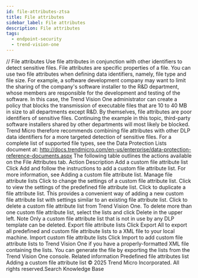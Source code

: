 ```yaml
---
id: file-attributes-ztsa
title: File attributes
sidebar_label: File attributes
description: File attributes
tags:
  - endpoint-security
  - trend-vision-one
---
```


/*<![CDATA[*/ $('#title').html($('meta[name=map-description]').attr('content')); /*]]>*/ File attributes Use file attributes in conjunction with other identifiers to detect sensitive files. File attributes are specific properties of a file. You can use two file attributes when defining data identifiers, namely, file type and file size. For example, a software development company may want to limit the sharing of the company's software installer to the R&D department, whose members are responsible for the development and testing of the software. In this case, the Trend Vision One administrator can create a policy that blocks the transmission of executable files that are 10 to 40 MB in size to all departments except R&D. By themselves, file attributes are poor identifiers of sensitive files. Continuing the example in this topic, third-party software installers shared by other departments will most likely be blocked. Trend Micro therefore recommends combining file attributes with other DLP data identifiers for a more targeted detection of sensitive files. For a complete list of supported file types, see the Data Protection Lists document at: http://docs.trendmicro.com/en-us/enterprise/data-protection-reference-documents.aspx The following table outlines the actions available on the File Attributes tab. Action Description Add a custom file attribute list Click Add and follow the instructions to add a custom file attribute list. For more information, see Adding a custom file attribute list. Manage file attribute lists Click to change the settings of a custom file attribute list. Click to view the settings of the predefined file attribute list. Click to duplicate a file attribute list. This provides a convenient way of adding a new custom file attribute list with settings similar to an existing file attribute list. Click to delete a custom file attribute list from Trend Vision One. To delete more than one custom file attribute list, select the lists and click Delete in the upper left. Note Only a custom file attribute list that is not in use by any DLP template can be deleted. Export file attribute lists Click Export All to export all predefined and custom file attribute lists to a XML file to your local machine. Import custom file attribute lists Click Import to add custom file attribute lists to Trend Vision One if you have a properly-formatted XML file containing the lists. You can generate the file by exporting the lists from the Trend Vision One console. Related information Predefined file attributes list Adding a custom file attribute list © 2025 Trend Micro Incorporated. All rights reserved.Search Knowledge Base